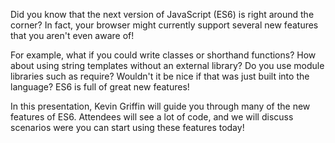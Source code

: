 Did you know that the next version of JavaScript (ES6) is right around the corner? In fact, your browser might currently support several new features that you aren't even aware of!

For example, what if you could write classes or shorthand functions? How about using string templates without an external library? Do you use module libraries such as require? Wouldn't it be nice if that was just built into the language? ES6 is full of great new features!

In this presentation, Kevin Griffin will guide you through many of the new features of ES6. Attendees will see a lot of code, and we will discuss scenarios were you can start using these features today!

